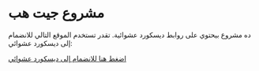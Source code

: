 # مشروع جيت هب

ده مشروع بيحتوي على روابط ديسكورد عشوائية. تقدر تستخدم الموقع التالي للانضمام إلى ديسكورد عشوائي:

[اضغط هنا للانضمام إلى ديسكورد عشوائي](https://summscc.github.io)


